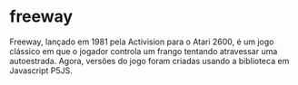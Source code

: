 # freeway
Freeway, lançado em 1981 pela Activision para o Atari 2600, é um jogo clássico em que o jogador controla um frango tentando atravessar uma autoestrada. Agora, versões do jogo foram criadas usando a biblioteca em Javascript P5JS.

